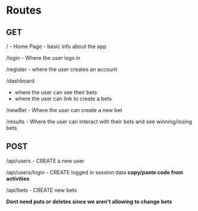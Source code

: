 # Routes

## GET

/ - Home Page - basic info about the app

/login - Where the user logs in

/register - where the user creates an account

/dashboard
 - where the user can see their bets
 - where the user can link to create a bets

/newBet - Where the user can create a new bet

/results - Where the user can interact with their bets and see winning/losing bets


## POST

/api/users - CREATE a new user

/api/users/login - CREATE logged in session data **copy/paste code from activities**

/api/bets - CREATE new bets

**Dont need puts or deletes since we aren't allowing to change bets**